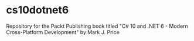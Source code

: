 # cs10dotnet6
Repository for the Packt Publishing book titled "C# 10 and .NET 6 - Modern Cross-Platform Development" by Mark J. Price

